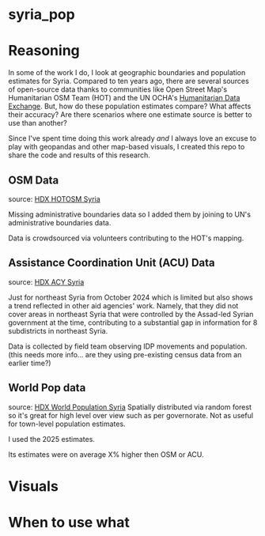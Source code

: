 # syria_pop
# Reasoning

In some of the work I do, I look at geographic boundaries and population estimates for Syria. Compared to ten years ago, there are several sources of open-source data thanks to communities like Open Street Map's Humanitarian OSM Team (HOT) and the UN OCHA's [Humanitarian Data Exchange](https://data.humdata.org/). But, how do these population estimates compare? What affects their accuracy? Are there scenarios where one estimate source is better to use than another?

Since I've spent time doing this work already *and* I always love an excuse to play with geopandas and other map-based visuals, I created this repo to share the code and results of this research.

## OSM Data
source: [HDX HOTOSM Syria](https://data.humdata.org/dataset/hotosm_syr_populated_places)

Missing administrative boundaries data so I added them by joining to UN's administrative boundaries data.

Data is crowdsourced via volunteers contributing to the HOT's mapping.

## Assistance Coordination Unit (ACU) Data
source: [HDX ACY Syria](https://data.humdata.org/dataset/hotosm_syr_populated_places)

Just for northeast Syria from October 2024 which is limited but also shows a trend reflected in other aid agencies' work. Namely, that they did not cover areas in northeast Syria that were controlled by the Assad-led Syrian government at the time, contributing to a substantial gap in information for 8 subdistricts in northeast Syria.  

Data is collected by field team observing IDP movements and population. (this needs more info... are they using pre-existing census data from an earlier time?)

## World Pop data
source: [HDX World Population Syria](https://data.humdata.org/dataset/worldpop-population-counts-2015-2030-syr)
Spatially distributed via random forest so it's great for high level over view such as per governorate. Not as useful for town-level population estimates.

I used the 2025 estimates. 

Its estimates were on average X% higher then OSM or ACU.

# Visuals

# When to use what

